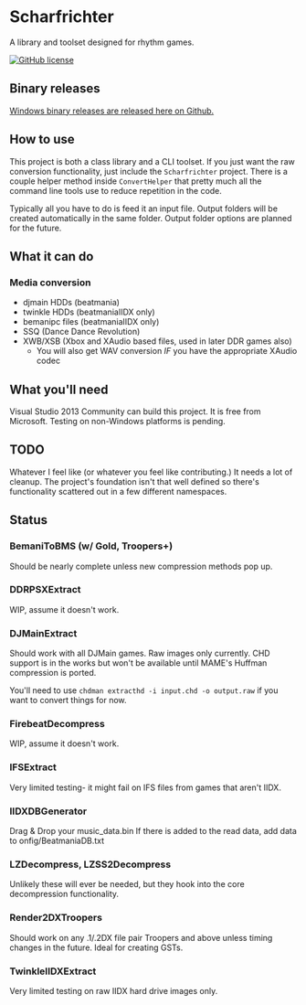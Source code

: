 # Scharfrichter
A library and toolset designed for rhythm games.

[![GitHub license](https://img.shields.io/github/license/saxxonpike/scharfrichter.svg)](LICENSE)

## Binary releases

[Windows binary releases are released here on Github.](https://github.com/SaxxonPike/scharfrichter/releases)

## How to use
This project is both a class library and a CLI toolset. If you just want the raw conversion
functionality, just include the `Scharfrichter` project. There is a couple helper method inside
`ConvertHelper` that pretty much all the command line tools use to reduce repetition in the code.

Typically all you have to do is feed it an input file. Output folders will be created automatically
in the same folder. Output folder options are planned for the future.

## What it can do

### Media conversion
- djmain HDDs (beatmania)
- twinkle HDDs (beatmaniaIIDX only)
- bemanipc files (beatmaniaIIDX only)
- SSQ (Dance Dance Revolution)
- XWB/XSB (Xbox and XAudio based files, used in later DDR games also)
  - You will also get WAV conversion *IF* you have the appropriate XAudio codec

## What you'll need
Visual Studio 2013 Community can build this project. It is free from Microsoft.
Testing on non-Windows platforms is pending.

## TODO
Whatever I feel like (or whatever you feel like contributing.) It needs a lot of cleanup.
The project's foundation isn't that well defined so there's functionality scattered out in
a few different namespaces.

## Status

### BemaniToBMS (w/ Gold, Troopers+)
Should be nearly complete unless new compression methods pop up.

### DDRPSXExtract
WIP, assume it doesn't work.

### DJMainExtract
Should work with all DJMain games. Raw images only currently.
CHD support is in the works but won't be available until MAME's Huffman
compression is ported.

You'll need to use `chdman extracthd -i input.chd -o output.raw` if you
want to convert things for now.

### FirebeatDecompress
WIP, assume it doesn't work.

### IFSExtract
Very limited testing- it might fail on IFS files from games that aren't IIDX.

### IIDXDBGenerator
Drag & Drop your music_data.bin
If there is added to the read data, add data to onfig/BeatmaniaDB.txt

### LZDecompress, LZSS2Decompress
Unlikely these will ever be needed, but they hook into the core decompression functionality.

### Render2DXTroopers
Should work on any .1/.2DX file pair Troopers and above unless timing changes in the future.
Ideal for creating GSTs.

### TwinkleIIDXExtract
Very limited testing on raw IIDX hard drive images only.
